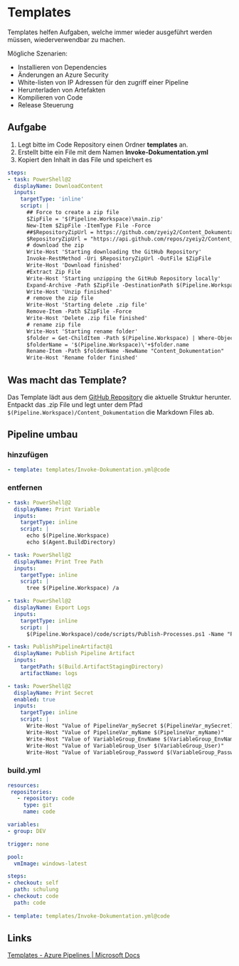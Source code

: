 # Templates

Templates helfen Aufgaben, welche immer wieder ausgeführt werden müssen, wiederverwendbar zu machen. 

Mögliche Szenarien:   
- Installieren von Dependencies  
- Änderungen an Azure Security   
- White-listen von IP Adressen für den zugriff einer Pipeline  
- Herunterladen von Artefakten  
- Kompilieren von Code  
- Release Steuerung   


## Aufgabe
1. Legt bitte im Code Repository einen Ordner **templates** an.
2. Erstellt bitte ein File mit dem Namen **Invoke-Dokumentation.yml**
3. Kopiert den Inhalt in das File und speichert es
```yaml
steps:
- task: PowerShell@2
  displayName: DownloadContent
  inputs:
    targetType: 'inline'
    script: |
      ## Force to create a zip file 
      $ZipFile = '$(Pipeline.Workspace)\main.zip'
      New-Item $ZipFile -ItemType File -Force
      ##$RepositoryZipUrl = https://github.com/zyeiy2/Content_Dokumentation/archive/refs/heads/main.zip
      $RepositoryZipUrl = "https://api.github.com/repos/zyeiy2/Content_Dokumentation/zipball/main" 
      # download the zip 
      Write-Host 'Starting downloading the GitHub Repository'
      Invoke-RestMethod -Uri $RepositoryZipUrl -OutFile $ZipFile 
      Write-Host 'Download finished'
      #Extract Zip File
      Write-Host 'Starting unzipping the GitHub Repository locally'
      Expand-Archive -Path $ZipFile -DestinationPath $(Pipeline.Workspace) -Force
      Write-Host 'Unzip finished'     
      # remove the zip file
      Write-Host 'Starting delete .zip file'
      Remove-Item -Path $ZipFile -Force
      Write-Host 'Delete .zip file finished'    
      # rename zip file
      Write-Host 'Starting rename folder'
      $folder = Get-ChildItem -Path $(Pipeline.Workspace) | Where-Object {$_.Name -CMatch 'Content_Dokumentation' }
      $folderName = '$(Pipeline.Workspace)\'+$folder.name
      Rename-Item -Path $folderName -NewName "Content_Dokumentation"
      Write-Host 'Rename folder finished'    
```
## Was macht das Template?
Das Template lädt aus dem [GitHub Repository](https://github.com/zyeiy2/Content_Dokumentation) die aktuelle Struktur herunter. Entpackt das .zip File und legt unter dem Pfad ```$(Pipeline.Workspace)/Content_Dokumentation``` die Markdown Files ab.



## Pipeline umbau

### hinzufügen 
```yaml
- template: templates/Invoke-Dokumentation.yml@code
```
### entfernen
```yaml
- task: PowerShell@2
  displayName: Print Variable
  inputs:
    targetType: inline
    script: |
      echo $(Pipeline.Workspace)
      echo $(Agent.BuildDirectory)
```
```yaml
- task: PowerShell@2
  displayName: Print Tree Path
  inputs:
    targetType: inline
    script: |
      tree $(Pipeline.Workspace) /a
```

```yaml
- task: PowerShell@2
  displayName: Export Logs
  inputs:
    targetType: inline
    script: |
      $(Pipeline.Workspace)/code/scripts/Publish-Processes.ps1 -Name "Processes.txt" -Path $(Build.ArtifactStagingDirectory)
```
```yaml
- task: PublishPipelineArtifact@1
  displayName: Publish Pipeline Artifact
  inputs:
    targetPath: $(Build.ArtifactStagingDirectory)
    artifactName: logs
```
```yaml 
- task: PowerShell@2
  displayName: Print Secret
  enabled: true
  inputs:
    targetType: inline
    script: |
      Write-Host "Value of PipelineVar_mySecret $(PipelineVar_mySecret)"
      Write-Host "Value of PipelineVar_myName $(PipelineVar_myName)"
      Write-Host "Value of VariableGroup_EnvName $(VariableGroup_EnvName)"
      Write-Host "Value of VariableGroup_User $(VariableGroup_User)"
      Write-Host "Value of VariableGroup_Password $(VariableGroup_Password)"
```
### build.yml
```yaml
resources:
 repositories:
   - repository: code
     type: git
     name: code

variables:
- group: DEV

trigger: none

pool:
  vmImage: windows-latest

steps:
- checkout: self
  path: schulung
- checkout: code
  path: code
  
- template: templates/Invoke-Dokumentation.yml@code
```

## Links
[Templates - Azure Pipelines | Microsoft Docs
](https://docs.microsoft.com/en-us/azure/devops/pipelines/process/templates?view=azure-devops)